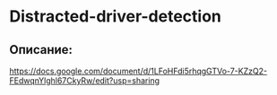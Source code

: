 # Distracted-driver-detection
## Описание:
https://docs.google.com/document/d/1LFoHFdi5rhqgGTVo-7-KZzQ2-FEdwqnYlghl67CkyRw/edit?usp=sharing
